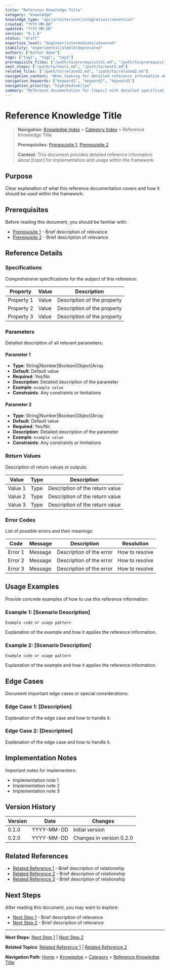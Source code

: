 ```yaml
---
title: "Reference Knowledge Title"
category: "knowledge"
knowledge_type: "api|architecture|integration|convention"
created: "YYYY-MM-DD"
updated: "YYYY-MM-DD"
version: "0.1.0"
status: "draft"
expertise_level: "beginner|intermediate|advanced"
stability: "experimental|stable|deprecated"
authors: ["Author Name"]
tags: ["tag1", "tag2", "tag3"]
prerequisite_files: ["/path/to/prerequisite1.md", "/path/to/prerequisite2.md"]
next_steps: ["/path/to/next1.md", "/path/to/next2.md"]
related_files: ["/path/to/related1.md", "/path/to/related2.md"]
navigation_context: "When looking for detailed reference information about [topic]"
navigation_keywords: ["keyword1", "keyword2", "keyword3"]
navigation_priority: "high|medium|low"
summary: "Reference documentation for [topic] with detailed specifications and parameters (max 150 chars)"
---
```


# Reference Knowledge Title

> **Navigation**: [Knowledge Index](/knowledge/index.md) > [Category Index](/knowledge/category/index.md) > Reference Knowledge Title
>
> **Prerequisites**: [Prerequisite 1](/path/to/prerequisite1.md), [Prerequisite 2](/path/to/prerequisite2.md)
>
> **Context**: This document provides detailed reference information about [topic] for implementation and usage within the framework.

## Purpose

Clear explanation of what this reference documentation covers and how it should be used within the framework.

## Prerequisites

Before reading this document, you should be familiar with:

- [Prerequisite 1](/path/to/prerequisite1.md) - Brief description of relevance
- [Prerequisite 2](/path/to/prerequisite2.md) - Brief description of relevance

## Reference Details

### Specifications

Comprehensive specifications for the subject of this reference:

| Property | Value | Description |
|----------|-------|-------------|
| Property 1 | Value | Description of the property |
| Property 2 | Value | Description of the property |
| Property 3 | Value | Description of the property |

### Parameters

Detailed description of all relevant parameters:

#### Parameter 1

- **Type**: String|Number|Boolean|Object|Array
- **Default**: Default value
- **Required**: Yes/No
- **Description**: Detailed description of the parameter
- **Example**: `example value`
- **Constraints**: Any constraints or limitations

#### Parameter 2

- **Type**: String|Number|Boolean|Object|Array
- **Default**: Default value
- **Required**: Yes/No
- **Description**: Detailed description of the parameter
- **Example**: `example value`
- **Constraints**: Any constraints or limitations

### Return Values

Description of return values or outputs:

| Value | Type | Description |
|-------|------|-------------|
| Value 1 | Type | Description of the return value |
| Value 2 | Type | Description of the return value |
| Value 3 | Type | Description of the return value |

### Error Codes

List of possible errors and their meanings:

| Code | Message | Description | Resolution |
|------|---------|-------------|------------|
| Error 1 | Message | Description of the error | How to resolve |
| Error 2 | Message | Description of the error | How to resolve |
| Error 3 | Message | Description of the error | How to resolve |

## Usage Examples

Provide concrete examples of how to use this reference information:

### Example 1: [Scenario Description]

```
Example code or usage pattern
```

Explanation of the example and how it applies the reference information.

### Example 2: [Scenario Description]

```
Example code or usage pattern
```

Explanation of the example and how it applies the reference information.

## Edge Cases

Document important edge cases or special considerations:

### Edge Case 1: [Description]

Explanation of the edge case and how to handle it.

### Edge Case 2: [Description]

Explanation of the edge case and how to handle it.

## Implementation Notes

Important notes for implementers:

- Implementation note 1
- Implementation note 2
- Implementation note 3

## Version History

| Version | Date | Changes |
|---------|------|---------|
| 0.1.0 | YYYY-MM-DD | Initial version |
| 0.2.0 | YYYY-MM-DD | Changes in version 0.2.0 |

## Related References

- [Related Reference 1](/path/to/related1.md) - Brief description of relationship
- [Related Reference 2](/path/to/related2.md) - Brief description of relationship
- [Related Reference 3](/path/to/related3.md) - Brief description of relationship

## Next Steps

After reading this document, you may want to explore:

- [Next Step 1](/path/to/next1.md) - Brief description of relevance
- [Next Step 2](/path/to/next2.md) - Brief description of relevance

---

**Next Steps**: [Next Step 1](/path/to/next1.md) | [Next Step 2](/path/to/next2.md)

**Related Topics**: [Related Reference 1](/path/to/related1.md) | [Related Reference 2](/path/to/related2.md)

**Navigation Path**: [Home](/index.md) > [Knowledge](/knowledge/index.md) > [Category](/knowledge/category/index.md) > [Reference Knowledge Title](/knowledge/category/reference-knowledge-title.md)